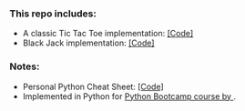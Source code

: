 ### This repo includes:
* A classic Tic Tac Toe implementation: [[Code]](https://github.com/alexanch/py-bootcamp/blob/master/Black%20Jack%20Game.ipynb)
* Black Jack implementation: [[Code]](https://github.com/alexanch/py-bootcamp/blob/master/Tic%20Tac%20Toe.ipynb)

### Notes:
* Personal Python Cheat Sheet: [[Code]](https://github.com/alexanch/python-cheat-sheet)
* Implemented in Python for [Python Bootcamp course by ](https://www.udemy.com/course/complete-python-bootcamp/).
